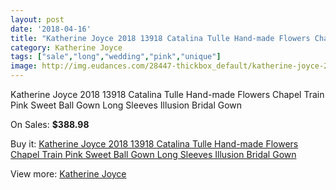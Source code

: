 ```yaml
---
layout: post
date: '2018-04-16'
title: "Katherine Joyce 2018 13918 Catalina Tulle Hand-made Flowers Chapel Train Pink Sweet Ball Gown Long Sleeves Illusion Bridal Gown"
category: Katherine Joyce
tags: ["sale","long","wedding","pink","unique"]
image: http://img.eudances.com/28447-thickbox_default/katherine-joyce-2018-13918-catalina-tulle-hand-made-flowers-chapel-train-pink-sweet-ball-gown-long-sleeves-illusion-bridal-gown.jpg
---
```

Katherine Joyce 2018 13918 Catalina Tulle Hand-made Flowers Chapel Train Pink Sweet Ball Gown Long Sleeves Illusion Bridal Gown

On Sales: **$388.98**
<a href="https://www.eudances.com/en/katherine-joyce/9350-katherine-joyce-2018-13918-catalina-tulle-hand-made-flowers-chapel-train-pink-sweet-ball-gown-long-sleeves-illusion-bridal-gown.html"><amp-img layout="responsive" width="600" height="600" src="//img.eudances.com/28447-thickbox_default/katherine-joyce-2018-13918-catalina-tulle-hand-made-flowers-chapel-train-pink-sweet-ball-gown-long-sleeves-illusion-bridal-gown.jpg" alt="Katherine Joyce 2018 13918 Catalina Tulle Hand-made Flowers Chapel Train Pink Sweet Ball Gown Long Sleeves Illusion Bridal Gown 0" /></a>
<a href="https://www.eudances.com/en/katherine-joyce/9350-katherine-joyce-2018-13918-catalina-tulle-hand-made-flowers-chapel-train-pink-sweet-ball-gown-long-sleeves-illusion-bridal-gown.html"><amp-img layout="responsive" width="600" height="600" src="//img.eudances.com/28453-thickbox_default/katherine-joyce-2018-13918-catalina-tulle-hand-made-flowers-chapel-train-pink-sweet-ball-gown-long-sleeves-illusion-bridal-gown.jpg" alt="Katherine Joyce 2018 13918 Catalina Tulle Hand-made Flowers Chapel Train Pink Sweet Ball Gown Long Sleeves Illusion Bridal Gown 1" /></a>
<a href="https://www.eudances.com/en/katherine-joyce/9350-katherine-joyce-2018-13918-catalina-tulle-hand-made-flowers-chapel-train-pink-sweet-ball-gown-long-sleeves-illusion-bridal-gown.html"><amp-img layout="responsive" width="600" height="600" src="//img.eudances.com/28452-thickbox_default/katherine-joyce-2018-13918-catalina-tulle-hand-made-flowers-chapel-train-pink-sweet-ball-gown-long-sleeves-illusion-bridal-gown.jpg" alt="Katherine Joyce 2018 13918 Catalina Tulle Hand-made Flowers Chapel Train Pink Sweet Ball Gown Long Sleeves Illusion Bridal Gown 2" /></a>
<a href="https://www.eudances.com/en/katherine-joyce/9350-katherine-joyce-2018-13918-catalina-tulle-hand-made-flowers-chapel-train-pink-sweet-ball-gown-long-sleeves-illusion-bridal-gown.html"><amp-img layout="responsive" width="600" height="600" src="//img.eudances.com/28451-thickbox_default/katherine-joyce-2018-13918-catalina-tulle-hand-made-flowers-chapel-train-pink-sweet-ball-gown-long-sleeves-illusion-bridal-gown.jpg" alt="Katherine Joyce 2018 13918 Catalina Tulle Hand-made Flowers Chapel Train Pink Sweet Ball Gown Long Sleeves Illusion Bridal Gown 3" /></a>
<a href="https://www.eudances.com/en/katherine-joyce/9350-katherine-joyce-2018-13918-catalina-tulle-hand-made-flowers-chapel-train-pink-sweet-ball-gown-long-sleeves-illusion-bridal-gown.html"><amp-img layout="responsive" width="600" height="600" src="//img.eudances.com/28450-thickbox_default/katherine-joyce-2018-13918-catalina-tulle-hand-made-flowers-chapel-train-pink-sweet-ball-gown-long-sleeves-illusion-bridal-gown.jpg" alt="Katherine Joyce 2018 13918 Catalina Tulle Hand-made Flowers Chapel Train Pink Sweet Ball Gown Long Sleeves Illusion Bridal Gown 4" /></a>
<a href="https://www.eudances.com/en/katherine-joyce/9350-katherine-joyce-2018-13918-catalina-tulle-hand-made-flowers-chapel-train-pink-sweet-ball-gown-long-sleeves-illusion-bridal-gown.html"><amp-img layout="responsive" width="600" height="600" src="//img.eudances.com/28449-thickbox_default/katherine-joyce-2018-13918-catalina-tulle-hand-made-flowers-chapel-train-pink-sweet-ball-gown-long-sleeves-illusion-bridal-gown.jpg" alt="Katherine Joyce 2018 13918 Catalina Tulle Hand-made Flowers Chapel Train Pink Sweet Ball Gown Long Sleeves Illusion Bridal Gown 5" /></a>
<a href="https://www.eudances.com/en/katherine-joyce/9350-katherine-joyce-2018-13918-catalina-tulle-hand-made-flowers-chapel-train-pink-sweet-ball-gown-long-sleeves-illusion-bridal-gown.html"><amp-img layout="responsive" width="600" height="600" src="//img.eudances.com/28448-thickbox_default/katherine-joyce-2018-13918-catalina-tulle-hand-made-flowers-chapel-train-pink-sweet-ball-gown-long-sleeves-illusion-bridal-gown.jpg" alt="Katherine Joyce 2018 13918 Catalina Tulle Hand-made Flowers Chapel Train Pink Sweet Ball Gown Long Sleeves Illusion Bridal Gown 6" /></a>

Buy it: [Katherine Joyce 2018 13918 Catalina Tulle Hand-made Flowers Chapel Train Pink Sweet Ball Gown Long Sleeves Illusion Bridal Gown](https://www.eudances.com/en/katherine-joyce/9350-katherine-joyce-2018-13918-catalina-tulle-hand-made-flowers-chapel-train-pink-sweet-ball-gown-long-sleeves-illusion-bridal-gown.html "Katherine Joyce 2018 13918 Catalina Tulle Hand-made Flowers Chapel Train Pink Sweet Ball Gown Long Sleeves Illusion Bridal Gown")

View more: [Katherine Joyce](https://www.eudances.com/en/142-katherine-joyce "Katherine Joyce")